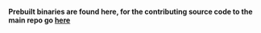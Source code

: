 **Prebuilt binaries are found here, for the contributing source code to the main repo go [here](https://github.com/ProtonDesigner/ProtonApp)**
